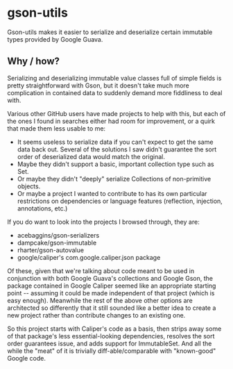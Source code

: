 # gson-utils

Gson-utils makes it easier to serialize and deserialize certain immutable types
provided by Google Guava.

## Why / how?

Serializing and deserializing immutable value classes full of simple fields
is pretty straightforward with Gson, but it doesn't take much more complication
in contained data to suddenly demand more fiddliness to deal with.

Various other GitHub users have made projects to help with this, but each of the
ones I found in searches either had room for improvement, or a quirk that made
them less usable to me:
* It seems useless to serialize data if you can't expect to get the same data 
back out.  Several of the solutions I saw didn't guarantee the sort order of 
deserialized data would match the original.
* Maybe they didn't support a basic, important collection type
such as Set.
* Or maybe they didn't "deeply" serialize Collections of non-primitive objects.
* Or maybe a project I wanted to contribute to has its own particular restrictions
on dependencies or language features (reflection, injection, annotations, etc.)

If you do want to look into the projects I browsed through, they are:
* acebaggins/gson-serializers
* dampcake/gson-immutable
* rharter/gson-autovalue
* google/caliper's com.google.caliper.json package

Of these, given that we're talking about code meant to be used in conjunction 
with both Google Guava's collections and Google Gson, the package contained in
Google Caliper seemed like an appropriate starting point -- assuming it could
be made independent of that project (which is easy enough).  Meanwhile the rest
of the above other options are architected so differently that it still sounded
like a better idea to create a new project rather than contribute changes to
an existing one.

So this project starts with Caliper's code as a basis, then strips away some 
of that package's less essential-looking dependencies, resolves the sort order 
guarantees issue, and adds support for ImmutableSet.  And all the while the 
"meat" of it is trivially diff-able/comparable with "known-good" Google code.